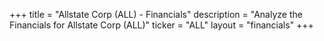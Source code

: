 +++
title = "Allstate Corp (ALL) - Financials"
description = "Analyze the Financials for Allstate Corp (ALL)"
ticker = "ALL"
layout = "financials"
+++

